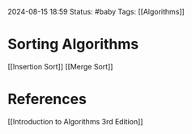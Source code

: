 2024-08-15 18:59
Status: #baby 
Tags: [[Algorithms]]

# Sorting Algorithms

[[Insertion Sort]]
[[Merge Sort]]
# References
[[Introduction to Algorithms 3rd Edition]]